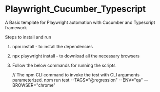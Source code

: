 # Playwright_Cucumber_Typescript

A Basic template for Playwright automation with Cucumber and Typescript framework

Steps to install and run

1. npm install - to install the dependencies
2. npx playwright install - to download all the necessary browsers
3. Follow the below commands for running the scripts
   
   // The npm CLI command to invoke the test with CLI arguments parameterized. 
   npm run test --TAGS="@regression" --ENV="qa" --BROWSER="chrome"



